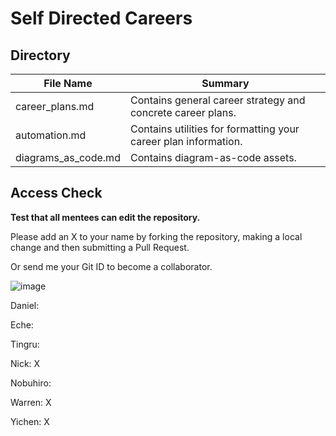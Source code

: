 # Self Directed Careers
## Directory
| File Name            | Summary                 |
|----------------------|-------------------------|
| career_plans.md      | Contains general career strategy and concrete career plans.   |
| automation.md        | Contains utilities for formatting your career plan information.   |
| diagrams_as_code.md  | Contains diagram-as-code assets.  |

## Access Check
**Test that all mentees can edit the repository.**

Please add an X to your name by forking the repository, making a local change and then submitting a Pull Request.

Or send me your Git ID to become a collaborator.

![image](https://github.com/WarrenTheRabbit/SelfDirectedCareers/assets/37808734/c68a6cb4-f5cc-4277-989e-a3ac22f88f6c)

Daniel:

Eche:

Tingru:

Nick: X

Nobuhiro:

Warren: X

Yichen: X

